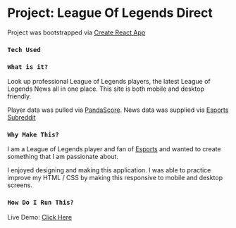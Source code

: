# Project: League Of Legends Direct

Project was bootstrapped via [Create React App](https://github.com/facebook/create-react-app)

### `Tech Used`

### `What is it?`

Look up professional League of Legends players, the latest League of Legends News all in one place. This site is both mobile and desktop friendly.

Player data was pulled via [PandaScore](https://pandascore.co/welcome).
News data was supplied via [Esports Subreddit](https://www.reddit.com/r/esports/)

### `Why Make This?`

I am a League of Legends player and fan of [Esports](https://en.wikipedia.org/wiki/Esports) and wanted to create something that I am passionate about.

I enjoyed designing and making this application. I was able to practice improve my HTML / CSS by making this responsive to mobile and desktop screens.

### `How Do I Run This?`

Live Demo: [Click Here](https://infinite-cove-15888.herokuapp.com/)
